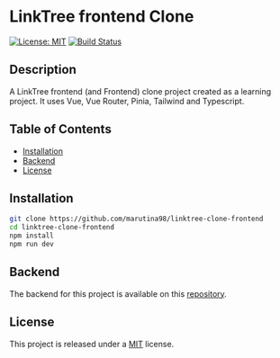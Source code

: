 # LinkTree frontend Clone

[![License: MIT](https://img.shields.io/badge/License-MIT-yellow.svg)](https://opensource.org/licenses/MIT) [![Build Status](https://img.shields.io/badge/build-passing-brightgreen.svg)](https://example.com/build)

## Description

A LinkTree frontend (and Frontend) clone project created as a learning project. It uses Vue, Vue Router, Pinia, Tailwind and Typescript.

## Table of Contents

- [Installation](#installation)
- [Backend](#Backend)
- [License](#license)

## Installation

```bash
git clone https://github.com/marutina98/linktree-clone-frontend
cd linktree-clone-frontend
npm install
npm run dev
```

## Backend

The backend for this project is available on this [repository](https://github.com/marutina98/linktree-clone-backend).

## License

This project is released under a [MIT](https://opensource.org/licenses/MIT) license.